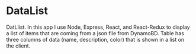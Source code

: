 # DataList
DatLlist. In this app I use Node, Express, React, and React-Redux to display a list of items that are coming from a json file from DynamoBD. Table has three columns of data (name, description, color) that is shown in a list on the client. 
